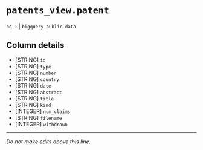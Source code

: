 # `patents_view.patent`
`bq-1` | `bigquery-public-data`

## Column details
* [STRING]    `id`
* [STRING]    `type`
* [STRING]    `number`
* [STRING]    `country`
* [STRING]    `date`
* [STRING]    `abstract`
* [STRING]    `title`
* [STRING]    `kind`
* [INTEGER]   `num_claims`
* [STRING]    `filename`
* [INTEGER]   `withdrawn`

-------------------------------------------------------------------------------
*Do not make edits above this line.*
